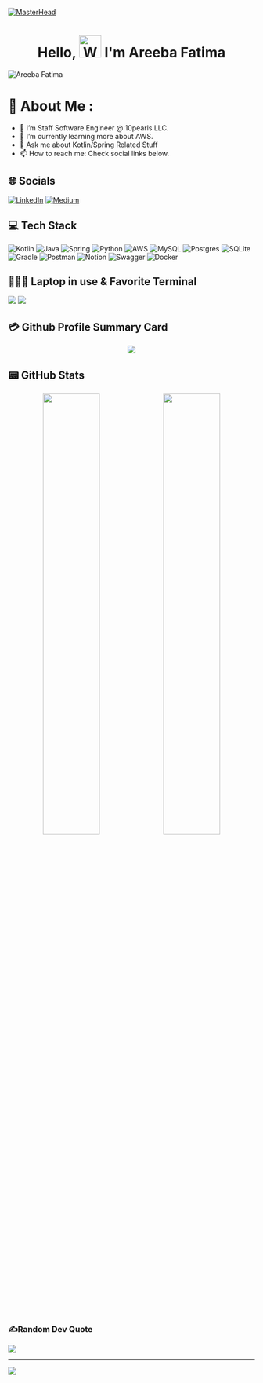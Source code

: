 [![MasterHead](https://d2w9rnfcy7mm78.cloudfront.net/3667959/original_7dd76d7ad2646d9f15ead934ebef8ec0.gif?1550473493)](https://medium.com/@areebafatima.414)

<h1 align="center"> Hello, <img src="https://raw.githubusercontent.com/nixin72/nixin72/master/wave.gif" 
         alt="Waving hand animated gif"
         height="45"
         width="45" /> I'm Areeba Fatima</h1>

<p align="left"> <img src="https://komarev.com/ghpvc/?username=areeba-fatima-4&label=Views&color=blue&style=plastic&style=for-the-badge" alt="Areeba Fatima" /> </p>


# 💫 About Me :
- 🔭 I’m Staff Software Engineer @ 10pearls LLC.
- 🌱 I’m currently learning more about AWS.
- 💬 Ask me about Kotlin/Spring Related Stuff
- 📫 How to reach me: Check social links below.

## 🌐 Socials
[![LinkedIn](https://img.shields.io/badge/LinkedIn-0077B5?style=for-the-badge&logo=linkedin&logoColor=white)](https://www.linkedin.com/in/areeba-fatima-703617110/) [![Medium](https://img.shields.io/badge/Medium-12100E?style=for-the-badge&logo=medium&logoColor=white)](https://medium.com/@areebafatima.414)

## 💻 Tech Stack
![Kotlin](https://img.shields.io/badge/kotlin-%230095D5.svg?style=for-the-badge&logo=kotlin&logoColor=white) ![Java](https://img.shields.io/badge/java-%23ED8B00.svg?style=for-the-badge&logo=java&logoColor=white) ![Spring](https://img.shields.io/badge/spring-%230095D5.svg?style=for-the-badge&logo=spring&logoColor=green) ![Python](https://img.shields.io/badge/python-3670A0?style=for-the-badge&logo=python&logoColor=ffdd54) ![AWS](https://img.shields.io/badge/AWS-%23FF9900.svg?style=for-the-badge&logo=amazon-aws&logoColor=white) ![MySQL](https://img.shields.io/badge/mysql-%2300f.svg?style=for-the-badge&logo=mysql&logoColor=white) ![Postgres](https://img.shields.io/badge/postgres-%23316192.svg?style=for-the-badge&logo=postgresql&logoColor=white) ![SQLite](https://img.shields.io/badge/sqlite-%2307405e.svg?style=for-the-badge&logo=sqlite&logoColor=white) ![Gradle](https://img.shields.io/badge/Gradle-02303A.svg?style=for-the-badge&logo=Gradle&logoColor=white) ![Postman](https://img.shields.io/badge/Postman-FF6C37?style=for-the-badge&logo=postman&logoColor=white) ![Notion](https://img.shields.io/badge/Notion-%23000000.svg?style=for-the-badge&logo=notion&logoColor=white) ![Swagger](https://img.shields.io/badge/-Swagger-%23Clojure?style=for-the-badge&logo=swagger&logoColor=white) ![Docker](https://img.shields.io/badge/docker-%230db7ed.svg?style=for-the-badge&logo=docker&logoColor=white)

## 👨🏻‍💻 Laptop in use & Favorite Terminal
<img src="https://img.shields.io/badge/Lenovo-333333?style=for-the-badge&logo=lenovo&logoColor=white"/> <img src="https://img.shields.io/badge/iTerm2-000000?style=for-the-badge&logo=iterm2&logoColor=white"/>


## 💳 Github Profile Summary Card
<p align="center">
  <img src="https://github-profile-summary-cards.vercel.app/api/cards/profile-details?username=areeba-fatima-4&theme=vue"/>
</p>

## 📟 GitHub Stats
<p align="center">
	<img width="48%" src="https://github-readme-stats.vercel.app/api?username=areeba-fatima-4&show_icons=true&theme=vue" />
	<img width="48%" src="https://github-readme-streak-stats.herokuapp.com/?user=areeba-fatima-4&theme=vue" />
</p>

### ✍️Random Dev Quote
![](https://quotes-github-readme.vercel.app/api?type=horizontal&theme=vue)

---
[![](https://visitcount.itsvg.in/api?id=areeba-fatima-4&icon=0&color=1)](https://visitcount.itsvg.in)
